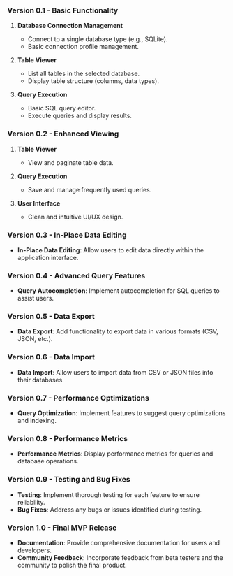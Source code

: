 ### Version 0.1 - Basic Functionality
1. **Database Connection Management**
   - Connect to a single database type (e.g., SQLite).
   - Basic connection profile management.

2. **Table Viewer**
   - List all tables in the selected database.
   - Display table structure (columns, data types).

3. **Query Execution**
   - Basic SQL query editor.
   - Execute queries and display results.

### Version 0.2 - Enhanced Viewing
1. **Table Viewer**
   - View and paginate table data.

2. **Query Execution**
   - Save and manage frequently used queries.

3. **User Interface**
   - Clean and intuitive UI/UX design.

### Version 0.3 - In-Place Data Editing
- **In-Place Data Editing**: Allow users to edit data directly within the application interface.

### Version 0.4 - Advanced Query Features
- **Query Autocompletion**: Implement autocompletion for SQL queries to assist users.

### Version 0.5 - Data Export
- **Data Export**: Add functionality to export data in various formats (CSV, JSON, etc.).

### Version 0.6 - Data Import
- **Data Import**: Allow users to import data from CSV or JSON files into their databases.

### Version 0.7 - Performance Optimizations
- **Query Optimization**: Implement features to suggest query optimizations and indexing.

### Version 0.8 - Performance Metrics
- **Performance Metrics**: Display performance metrics for queries and database operations.

### Version 0.9 - Testing and Bug Fixes
- **Testing**: Implement thorough testing for each feature to ensure reliability.
- **Bug Fixes**: Address any bugs or issues identified during testing.

### Version 1.0 - Final MVP Release
- **Documentation**: Provide comprehensive documentation for users and developers.
- **Community Feedback**: Incorporate feedback from beta testers and the community to polish the final product.

